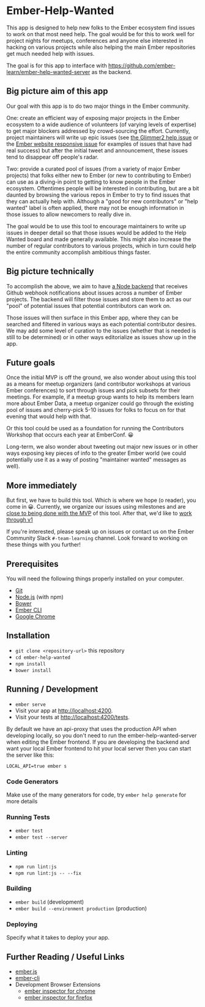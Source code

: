 # Ember-Help-Wanted

This app is designed to help new folks to the Ember ecosystem find issues to work on
that most need help.  The goal would be for this to work well for project nights for 
meetups, conferences and anyone else interested in hacking on various projects while
also helping the main Ember repositories get much needed help with issues.

The goal is for this app to interface with https://github.com/ember-learn/ember-help-wanted-server as the backend.

## Big picture aim of this app

Our goal with this app is to do two major things in the Ember community.

One: create an efficient way of exposing major projects in the Ember ecosystem
to a wide audience of volunteers (of varying levels of expertise) to get major
blockers addressed by crowd-sourcing the effort. Currently, project maintainers
will write up epic issues (see [the Glimmer2 help issue](https://github.com/emberjs/ember.js/issues/13127)
or the [Ember website responsive issue](https://github.com/emberjs/website/issues/2519)
for examples of issues that have had real success) but after the initial tweet
and announcement, these issues tend to disappear off people's radar.

Two: provide a curated pool of issues (from a variety of major Ember projects)
that folks either new to Ember (or new to contributing to Ember) can use as a
diving-in point to getting to know people in the Ember ecosystem. Oftentimes people
will be interested in contributing, but are a bit daunted by browsing the various
repos in Ember to try to find issues that they can actually help with. Although
a "good for new contributors" or "help wanted" label is often applied, there may
not be enough information in those issues to allow newcomers to really dive in.

The goal would be to use this tool to encourage maintainers to write up issues
in deeper detail so that those issues would be added to the Help Wanted board
and made generally available. This might also increase the number of regular
contributors to various projects, which in turn could help the entire community
accomplish ambitious things faster.

## Big picture technically

To accomplish the above, we aim to have [a Node backend](https://github.com/ember-learn/ember-help-wanted-server)
that receives Github webhook notifications about issues across a number of Ember
projects.  The backend will filter those issues and store them to act as our
"pool" of potential issues that potential contributors can work on.

Those issues will then surface in this Ember app, where they can be searched
and filtered in various ways as each potential contributor desires.  We may
add some level of curation to the issues (whether that is needed is still to be
determined) or in other ways editorialize as issues show up in the app.

## Future goals

Once the initial MVP is off the ground, we also wonder about using this tool
as a means for meetup organizers (and contributor workshops at various Ember
conferences) to sort through issues and pick subsets for their meetings. For example,
if a meetup group wants to help its members learn more about Ember Data,
a meetup organizer could go through the existing pool of issues and cherry-pick
5-10 issues for folks to focus on for that evening that would help with that.

Or this tool could be used as a foundation for running the Contributors Workshop
that occurs each year at EmberConf. :grinning:

Long-term, we also wonder about tweeting out major new issues or in other ways
exposing key pieces of info to the greater Ember world (we could potentially use it
as a way of posting "maintainer wanted" messages as well).

## More immediately
But first, we have to build this tool. Which is where we hope (o reader), you
come in :grinning:.  Currently, we organize our issues using milestones
and are [close to being done with the MVP](https://github.com/ember-learn/ember-help-wanted/issues?q=is%3Aopen+is%3Aissue+milestone%3AMVP) of this tool.  After that, we'd like
to [work through v1](https://github.com/ember-learn/ember-help-wanted/issues?q=is%3Aopen+is%3Aissue+milestone%3Av1)

If you're interested, please speak up on issues or contact us on the Ember Community
Slack `#-team-learning` channel.  Look forward to working on these things with you
further!

## Prerequisites

You will need the following things properly installed on your computer.

* [Git](https://git-scm.com/)
* [Node.js](https://nodejs.org/) (with npm)
* [Bower](https://bower.io/)
* [Ember CLI](https://ember-cli.com/)
* [Google Chrome](https://google.com/chrome/)

## Installation

* `git clone <repository-url>` this repository
* `cd ember-help-wanted`
* `npm install`
* `bower install`

## Running / Development

* `ember serve`
* Visit your app at [http://localhost:4200](http://localhost:4200).
* Visit your tests at [http://localhost:4200/tests](http://localhost:4200/tests).

By default we have an api-proxy that uses the production API when developing
locally, so you don't need to run the ember-help-wanted-server when editing the
Ember frontend. If you are developing the backend and want your local Ember
frontend to hit your local server then you can start the server like this:

`LOCAL_API=true ember s`

### Code Generators

Make use of the many generators for code, try `ember help generate` for more details

### Running Tests

* `ember test`
* `ember test --server`

### Linting

* `npm run lint:js`
* `npm run lint:js -- --fix`

### Building

* `ember build` (development)
* `ember build --environment production` (production)

### Deploying

Specify what it takes to deploy your app.

## Further Reading / Useful Links

* [ember.js](https://emberjs.com/)
* [ember-cli](https://ember-cli.com/)
* Development Browser Extensions
  * [ember inspector for chrome](https://chrome.google.com/webstore/detail/ember-inspector/bmdblncegkenkacieihfhpjfppoconhi)
  * [ember inspector for firefox](https://addons.mozilla.org/en-US/firefox/addon/ember-inspector/)

